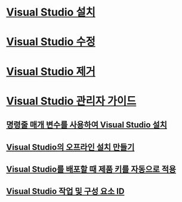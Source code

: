 # [Visual Studio 설치](install-visual-studio.md)
# [Visual Studio 수정](modify-visual-studio.md)
# [Visual Studio 제거](uninstall-visual-studio.md)
# [Visual Studio 관리자 가이드](visual-studio-administrator-guide.md)
## [명령줄 매개 변수를 사용하여 Visual Studio 설치](use-command-line-parameters-to-install-visual-studio.md)
## [Visual Studio의 오프라인 설치 만들기](create-an-offline-installation-of-visual-studio.md)
## [Visual Studio를 배포할 때 제품 키를 자동으로 적용](automatically-apply-product-keys-when-deploying-visual-studio.md)
## [Visual Studio 작업 및 구성 요소 ID](workload-and-component-ids.md)
